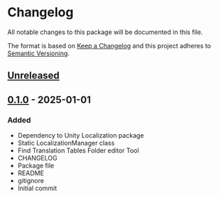 # Changelog
All notable changes to this package will be documented in this file.

The format is based on [Keep a Changelog](http://keepachangelog.com/en/1.0.0/)
and this project adheres to [Semantic Versioning](http://semver.org/spec/v2.0.0.html).

## [Unreleased]

## [0.1.0] - 2025-01-01
### Added
- Dependency to Unity Localization package
- Static LocalizationManager class
- Find Translation Tables Folder editor Tool
- CHANGELOG
- Package file
- README
- gitignore
- Initial commit

[Unreleased]: https://github.com/1mbitshorde/LocalizationSystem/compare/0.1.0...main
[0.1.0]: https://github.com/1mbitshorde/LocalizationSystem/tree/0.1.0/